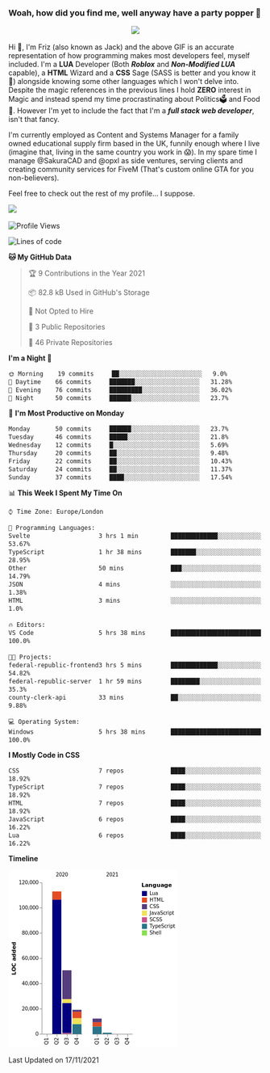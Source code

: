 ### Woah, how did you find me, well anyway have a party popper 🎉

<p align="center">
  <img  src="https://66.media.tumblr.com/d2766024a15e8c140bf20f314664eed2/d1615166bf58615c-d8/s400x600/aabc473a64edc43599d5345fd1e9e792d66ecc48.gifv">
</p>

Hi :wave:, I'm Friz (also known as Jack) and the above GIF is an accurate representation of how programming makes most developers feel, myself included. I'm a **LUA** Developer (Both ***Roblox*** and ***Non-Modified LUA*** capable), a **HTML** Wizard and a **CSS** Sage (SASS is better and you know it :pray:) alongside knowing some other languages which I won't delve into. Despite the magic references in the previous lines I hold **ZERO** interest in Magic and instead spend my time procrastinating about Politics🗳️ and Food🍔. However I'm yet to include the fact that I'm a ***full stack web developer***, isn't that fancy.

I'm currently employed as Content and Systems Manager for a family owned educational supply firm based in the UK, funnily enough where I live (imagine that, living in the same country you work in 😱). In my spare time I manage @SakuraCAD and @opxl as side ventures, serving clients and creating community services for FiveM (That's custom online GTA for you non-believers).

Feel free to check out the rest of my profile... I suppose.

<a href="https://github.com/anuraghazra/github-readme-stats">
  <img  src="https://github-readme-stats.vercel.app/api?username=JackOPXL&count_private=true&show_icons=true&theme=tokyonight" />
</a>



<!--START_SECTION:waka-->
![Profile Views](http://img.shields.io/badge/Profile%20Views-1-blue)

![Lines of code](https://img.shields.io/badge/From%20Hello%20World%20I%27ve%20Written-202079%20lines%20of%20code-blue)

**🐱 My GitHub Data** 

> 🏆 9 Contributions in the Year 2021
 > 
> 📦 82.8 kB Used in GitHub's Storage 
 > 
> 🚫 Not Opted to Hire
 > 
> 📜 3 Public Repositories 
 > 
> 🔑 46 Private Repositories  
 > 
**I'm a Night 🦉** 

```text
🌞 Morning    19 commits     ██░░░░░░░░░░░░░░░░░░░░░░░   9.0% 
🌆 Daytime    66 commits     ███████░░░░░░░░░░░░░░░░░░   31.28% 
🌃 Evening    76 commits     █████████░░░░░░░░░░░░░░░░   36.02% 
🌙 Night      50 commits     ██████░░░░░░░░░░░░░░░░░░░   23.7%

```
📅 **I'm Most Productive on Monday** 

```text
Monday       50 commits     ██████░░░░░░░░░░░░░░░░░░░   23.7% 
Tuesday      46 commits     █████░░░░░░░░░░░░░░░░░░░░   21.8% 
Wednesday    12 commits     █░░░░░░░░░░░░░░░░░░░░░░░░   5.69% 
Thursday     20 commits     ██░░░░░░░░░░░░░░░░░░░░░░░   9.48% 
Friday       22 commits     ██░░░░░░░░░░░░░░░░░░░░░░░   10.43% 
Saturday     24 commits     ██░░░░░░░░░░░░░░░░░░░░░░░   11.37% 
Sunday       37 commits     ████░░░░░░░░░░░░░░░░░░░░░   17.54%

```


📊 **This Week I Spent My Time On** 

```text
⌚︎ Time Zone: Europe/London

💬 Programming Languages: 
Svelte                   3 hrs 1 min         █████████████░░░░░░░░░░░░   53.67% 
TypeScript               1 hr 38 mins        ███████░░░░░░░░░░░░░░░░░░   28.95% 
Other                    50 mins             ███░░░░░░░░░░░░░░░░░░░░░░   14.79% 
JSON                     4 mins              ░░░░░░░░░░░░░░░░░░░░░░░░░   1.38% 
HTML                     3 mins              ░░░░░░░░░░░░░░░░░░░░░░░░░   1.0%

🔥 Editors: 
VS Code                  5 hrs 38 mins       █████████████████████████   100.0%

🐱‍💻 Projects: 
federal-republic-frontend3 hrs 5 mins        █████████████░░░░░░░░░░░░   54.82% 
federal-republic-server  1 hr 59 mins        ████████░░░░░░░░░░░░░░░░░   35.3% 
county-clerk-api         33 mins             ██░░░░░░░░░░░░░░░░░░░░░░░   9.88%

💻 Operating System: 
Windows                  5 hrs 38 mins       █████████████████████████   100.0%

```

**I Mostly Code in CSS** 

```text
CSS                      7 repos             ████░░░░░░░░░░░░░░░░░░░░░   18.92% 
TypeScript               7 repos             ████░░░░░░░░░░░░░░░░░░░░░   18.92% 
HTML                     7 repos             ████░░░░░░░░░░░░░░░░░░░░░   18.92% 
JavaScript               6 repos             ████░░░░░░░░░░░░░░░░░░░░░   16.22% 
Lua                      6 repos             ████░░░░░░░░░░░░░░░░░░░░░   16.22%

```


**Timeline**

![Chart not found](https://raw.githubusercontent.com/JackOPXL/JackOPXL/master/charts/bar_graph.png) 


 Last Updated on 17/11/2021
<!--END_SECTION:waka-->

